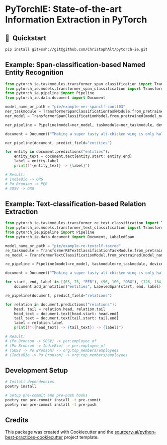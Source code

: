 # PyTorchIE: State-of-the-art Information Extraction in PyTorch

## 🚀&nbsp;&nbsp;Quickstart

```sh
pip install git+ssh://git@github.com/ChristophAlt/pytorch-ie.git
```

## Example: Span-classification-based Named Entity Recognition

```python
from pytorch_ie.taskmodules.transformer_span_classification import TransformerSpanClassificationTaskModule
from pytorch_ie.models.transformer_span_classification import TransformerSpanClassificationModel
from pytorch_ie.pipeline import Pipeline
from pytorch_ie.data.document import Document

model_name_or_path = "pie/example-ner-spanclf-conll03"
ner_taskmodule = TransformerSpanClassificationTaskModule.from_pretrained(model_name_or_path)
ner_model = TransformerSpanClassificationModel.from_pretrained(model_name_or_path)

ner_pipeline = Pipeline(model=ner_model, taskmodule=ner_taskmodule, device=-1)

document = Document("“Making a super tasty alt-chicken wing is only half of it,” said Po Bronson, general partner at SOSV and managing director of IndieBio.")

ner_pipeline(document, predict_field="entities")

for entity in document.predictions("entities"):
    entity_text = document.text[entity.start: entity.end]
    label = entity.label
    print(f"{entity_text} -> {label}")

# Result:
# IndieBio -> ORG
# Po Bronson -> PER
# SOSV -> ORG
```

## Example: Text-classification-based Relation Extraction

```python
from pytorch_ie.taskmodules.transformer_re_text_classification import TransformerRETextClassificationTaskModule
from pytorch_ie.models.transformer_text_classification import TransformerTextClassificationModel
from pytorch_ie.pipeline import Pipeline
from pytorch_ie.data.document import Document, LabeledSpan

model_name_or_path = "pie/example-re-textclf-tacred"
re_taskmodule = TransformerRETextClassificationTaskModule.from_pretrained(model_name_or_path)
re_model = TransformerTextClassificationModel.from_pretrained(model_name_or_path)

re_pipeline = Pipeline(model=re_model, taskmodule=re_taskmodule, device=-1)

document = Document("“Making a super tasty alt-chicken wing is only half of it,” said Po Bronson, general partner at SOSV and managing director of IndieBio.")

for start, end, label in [(65, 75, "PER"), (96, 100, "ORG"), (126, 134, "ORG")]:
    document.add_annotation("entities", LabeledSpan(start, end, label))

re_pipeline(document, predict_field="relations")

for relation in document.predictions("relations"):
    head, tail = relation.head, relation.tail
    head_text = document.text[head.start: head.end]
    tail_text = document.text[tail.start: tail.end]
    label = relation.label
    print(f"({head_text} -> {tail_text}) -> {label}")

# Result:
# (Po Bronson -> SOSV) -> per:employee_of
# (Po Bronson -> IndieBio) -> per:employee_of
# (SOSV -> Po Bronson) -> org:top_members/employees
# (IndieBio -> Po Bronson) -> org:top_members/employees
```

## Development Setup
```sh
# Install dependencies
poetry install

# Setup pre-commit and pre-push hooks
poetry run pre-commit install -t pre-commit
poetry run pre-commit install -t pre-push
```

## Credits
This package was created with Cookiecutter and the [sourcery-ai/python-best-practices-cookiecutter](https://github.com/sourcery-ai/python-best-practices-cookiecutter) project template.
